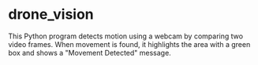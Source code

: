 # drone_vision
This Python program detects motion using a webcam by comparing two video frames. When movement is found, it highlights the area with a green box and shows a "Movement Detected" message.
